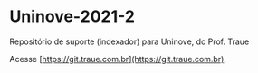 # Uninove-2021-2

Repositório de suporte (indexador) para Uninove, do Prof. Traue

Acesse [https://git.traue.com.br](https://git.traue.com.br).
